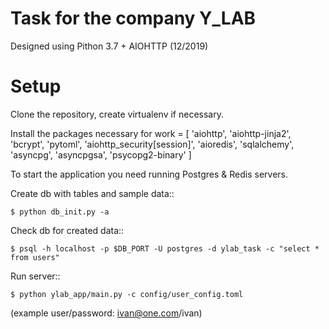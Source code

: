Task for the company Y_LAB
==========================
Designed using Pithon 3.7 + AIOHTTP (12/2019)


Setup
=====


Clone the repository, create virtualenv if necessary.

Install the packages necessary for work = [
    'aiohttp',
    'aiohttp-jinja2',
    'bcrypt',
    'pytoml',
    'aiohttp_security[session]',
    'aioredis',
    'sqlalchemy',
    'asyncpg',
    'asyncpgsa',
    'psycopg2-binary'
]

To start the application you need running Postgres & Redis servers.

Create db with tables and sample data::

    $ python db_init.py -a

Check db for created data::

    $ psql -h localhost -p $DB_PORT -U postgres -d ylab_task -c "select * from users"

Run server::

    $ python ylab_app/main.py -c config/user_config.toml


(example user/password: ivan@one.com/ivan)

